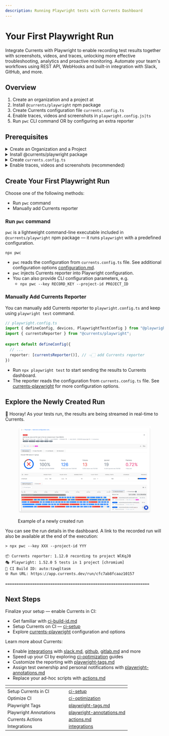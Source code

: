 ```yaml
---
description: Running Playwright tests with Currents Dashboard
---
```


# Your First Playwright Run

Integrate Currents with Playwright to enable recording test results together with screenshots, videos, and traces, unlocking more effective troubleshooting, analytics and proactive monitoring. Automate your team's workflows using REST API, WebHooks and built-in integration with Slack, GitHub, and more.&#x20;



## **Overview**

1. Create an organization and a project at&#x20;
2. Install `@currents/playwright` npm package
3. Create Currents configuration file `currents.config.ts`
4. Enable traces, videos and screenshots in `playwright.config.js|ts`&#x20;
5. Run  `pwc` CLI command OR by configuring an extra reporter



## Prerequisites

<details>

<summary>Create an Organization and a Project</summary>

After signing up for the dashboard service, you will be prompted to create a new organization and a project. You can change their names later.

<img src="../../.gitbook/assets/currents-create-org.gif" alt="Creating an Organization and a Project in Currents dashboard" data-size="original">

After creating a new organization and a project, you'll see on-screen instructions with your newly created **Project ID** and **Record Key.**&#x20;

Select Playwright from the framework selection list and then choose the preferred installation method (see below).

</details>

<details>

<summary>Install @currents/playwright package</summary>

```bash
npm i -D @currents/playwright
```

</details>

<details>

<summary>Create <code>currents.config.ts</code></summary>

Create `currents.config.ts` ( or `.mjs` / `.js` )

```typescript
import { CurrentsConfig } from "@currents/playwright";

const config: CurrentsConfig = {
  recordKey: process.env.CURRENTS_RECORD_KEY || "your-record-key",
  projectId: process.env.CURRENTS_PROJECT_ID || "currents-project-id"
};

export default config;
```

</details>

<details>

<summary>Enable traces, videos and screenshots (recommended)</summary>

Enable traces, videos and screenshots in `playwright.config.ts`&#x20;

```javascript
use: {
    // ...
    trace: "on",
    video: "on",
    screenshot: "on",
}
```



</details>



## Create Your First Playwright Run

Choose one of the following methods:

* Run `pwc` command
* Manually add Currents reporter



### Run `pwc` command

`pwc` is a lightweight command-line executable included in `@currents/playwright` npm package — it runs `playwright` with a predefined configuration.&#x20;

```
npx pwc
```

* `pwc` reads the configuration from `currents.config.ts` file. See additional configuration options [configuration.md](../../resources/reporters/currents-playwright/configuration.md "mention").
* `pwc` injects Currents reporter into Playwright configuration.
* You can also provide CLI configuration parameters, e.g.
  * `npx pwc --key RECORD_KEY --project-id PROJECT_ID`



### Manually Add Currents Reporter

You can manually add Currents reporter to `playwright.config.ts` and keep using `playwright test` command.&#x20;

```typescript
// playwright.config.ts
import { defineConfig, devices, PlaywrightTestConfig } from "@playwright/test";
import { currentsReporter } from "@currents/playwright";

export default defineConfig({
  // ...
  reporter: [currentsReporter()], // 👈🏻 add Currents reporter
})
```

* Run `npx playwright test` to start sending the results to Currents dashboard.
* The reporter reads the configuration from `currents.config.ts` file. See [currents-playwright](../../resources/reporters/currents-playwright/ "mention") for more configuration options.



## Explore the Newly Created Run

🎉 Hooray! As your tests run, the results are being streamed in real-time to Currents.

<figure><img src="../../.gitbook/assets/currents-2025-05-07-00.20.34@2x.png" alt=""><figcaption><p>Example of a newly created run</p></figcaption></figure>

You can see the run details in the dashboard. A link to the recorded run will also be available at the end of the execution:

```
> npx pwc --key XXX --project-id YYY

📦 Currents reporter: 1.12.0 recording to project WlKqJ0
🎭 Playwright: 1.52.0 5 tests in 1 project [chromium]
🔨 CI Build ID: auto:tzwgltasm
🌐 Run URL: https://app.currents.dev/run/cfc7ab8fcaaz10157

================================================================
```



## Next Steps

Finalize your setup — enable Currents in CI:

* Get familiar with [ci-build-id.md](../../guides/ci-build-id.md "mention")
* Setup Currents on CI — [ci-setup](../ci-setup/ "mention")
* Explore [currents-playwright](../../resources/reporters/currents-playwright/ "mention") configuration and options



Learn more about Currents:

* Enable [integrations](../../resources/integrations/ "mention") with [slack.md](../../resources/integrations/slack.md "mention"), [github](../../resources/integrations/github/ "mention"), [gitlab.md](../../resources/integrations/gitlab.md "mention") and more
* Speed up your CI by exploring [ci-optimization](../../guides/ci-optimization/ "mention") guides
* Customize the reporting with [playwright-tags.md](../../guides/playwright-tags.md "mention")
* Assign test ownership and personal notifications with [playwright-annotations.md](../../guides/playwright-annotations.md "mention")
* Replace your ad-hoc scripts with [actions.md](../../guides/currents-actions/reference/actions.md "mention")

<table data-view="cards"><thead><tr><th></th><th></th><th></th><th data-hidden data-card-target data-type="content-ref"></th></tr></thead><tbody><tr><td>Setup Currents in CI</td><td></td><td></td><td><a href="../ci-setup/">ci-setup</a></td></tr><tr><td>Optimize CI</td><td></td><td></td><td><a href="../../guides/ci-optimization/">ci-optimization</a></td></tr><tr><td>Playwright Tags</td><td></td><td></td><td><a href="../../guides/playwright-tags.md">playwright-tags.md</a></td></tr><tr><td>Playwright Annotations</td><td></td><td></td><td><a href="../../guides/playwright-annotations.md">playwright-annotations.md</a></td></tr><tr><td>Currents Actions</td><td></td><td></td><td><a href="../../guides/currents-actions/reference/actions.md">actions.md</a></td></tr><tr><td>Integrations</td><td></td><td></td><td><a href="../../resources/integrations/">integrations</a></td></tr></tbody></table>

